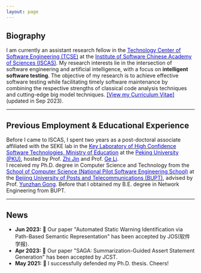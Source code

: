 ```yaml
---
layout: page
---
```


## Biography

I am currently an assistant research fellow in the [<font color="0000dd">Technology Center of Software Engineering (TCSE)</font>](http://www.tcse.cn/) at the [<font color="0000dd">Institute of Software Chinese Academy of Sciences (ISCAS)</font>](http://www.iscas.ac.cn/). My research interests lie in the intersection of software engineering and artificial intelligence, with a focus on **intelligent software testing**. The objective of my research is to achieve effective software testing while facilitating timely software maintenance by combining the respective strengths of classical code analysis techniques and cutting-edge big model techniques. [<font color="0000dd">[View my Curriculum Vitae]</font>](https://zhangyw.work/file/resume.pdf) (updated in Sep 2023).

---

## Previous Employment & Educational Experience

Before I came to ISCAS, I spent two years as a post-doctoral associate affiliated with the SEKE lab in the [<font color="0000dd">Key Laboratory of High Confidence Software Technologies, Ministry of Education</font>](http://hcst.pku.edu.cn/) at the [<font color="0000dd">Peking University (PKU)</font>](https://www.pku.edu.cn), hosted by Prof. [<font color="0000dd">Zhi Jin</font>](http://faculty.pku.edu.cn/zhijin) and Prof. [<font color="0000dd">Ge Li</font>](https://ligechina.github.io/).<br>I received my Ph.D. degree in Computer Science and Technology from the [<font color="0000dd">School of Computer Science (National Pilot Software Engineering School)</font>](https://scs.bupt.edu.cn/) at the [<font color="0000dd">Beijing University of Posts and Telecommunications (BUPT)</font>](https://www.bupt.edu.cn), advised by Prof. [<font color="0000dd">Yunzhan Gong</font>](https://scs.bupt.edu.cn/info/1292/2713.htm). Before that I obtained my B.E. degree in Network Engineering from BUPT.

---

## News

- **Jun 2023:** &#128640; Our paper "Automated Static Warning Identification via Path-Based Semantic Representation" has been accepted by JOS(软件学报).
- **Apr 2023:** &#128640; Our paper "SAGA: Summarization-Guided Assert Statement Generation" has been accepted by JCST.
- **May 2021:** &#127881; I successfully defended my Ph.D. thesis. Cheers!
